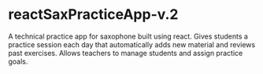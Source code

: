 # reactSaxPracticeApp-v.2

A technical practice app for saxophone built using react. 
Gives students a practice session each day that automatically adds new material and reviews past exercises. 
Allows teachers to manage students and assign practice goals.
